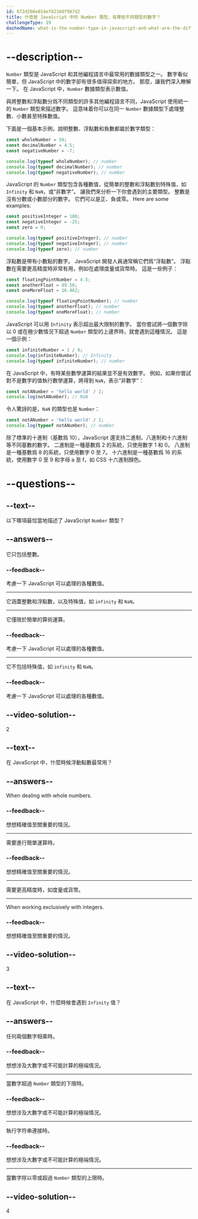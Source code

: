 ```yaml
---
id: 672d266e014ef8216df987d2
title: 什麼是 JavaScript 中的 Number 類型，有哪些不同類型的數字？
challengeType: 19
dashedName: what-is-the-number-type-in-javascript-and-what-are-the-different-types-of-numbers-available
---
```


# --description--

`Number` 類型是 JavaScript 和其他編程語言中最常用的數據類型之一。 數字看似簡單，但 JavaScript 中的數字卻有很多值得探索的地方。 那麼，讓我們深入瞭解一下。 在 JavaScript 中，`Number` 數據類型表示數值。

與將整數和浮點數分爲不同類型的許多其他編程語言不同，JavaScript 使用統一的 `Number` 類型來描述數字。 這意味着你可以在同一 `Number` 數據類型下處理整數、小數甚至特殊數值。

下面是一個基本示例，說明整數、浮點數和負數都屬於數字類型：

```js
const wholeNumber = 50;
const decimalNumber = 4.5;
const negativeNumber = -7;

console.log(typeof wholeNumber); // number
console.log(typeof decimalNumber); // number
console.log(typeof negativeNumber); // number
```

JavaScript 的 `Number` 類型包含各種數值，從簡單的整數和浮點數到特殊值，如 `Infinity` 和 `NaN`，或“非數字”。 讓我們來分析一下你會遇到的主要類型。 整數是沒有分數或小數部分的數字。 它們可以是正、負或零。 Here are some examples:

```js
const positiveInteger = 100;
const negativeInteger = -25;
const zero = 0;

console.log(typeof positiveInteger); // number
console.log(typeof negativeInteger); // number
console.log(typeof zero); // number
```

浮點數是帶有小數點的數字。 JavaScript 開發人員通常稱它們爲“浮點數”。 浮點數在需要更高精度時非常有用，例如在處理度量或貨幣時。 這是一些例子：

```js
const floatingPointNumber = 4.5;
const anotherFloat = 89.56;
const oneMoreFloat = 16.462;

console.log(typeof floatingPointNumber); // number
console.log(typeof anotherFloat); // number
console.log(typeof oneMoreFloat); // number
```

JavaScript 可以用 `Infinity` 表示超出最大限制的數字。 當你嘗試將一個數字除以 0 或在極少數情況下超過 `Number` 類型的上邊界時，就會遇到這種情況。 這是一個示例：

```js
const infiniteNumber = 1 / 0;
console.log(infiniteNumber); // Infinity
console.log(typeof infiniteNumber); // number
```

在 JavaScript 中，有時某些數學運算的結果並不是有效數字。 例如，如果你嘗試對不是數字的值執行數學運算，將得到 `NaN`，表示“非數字”：

```js
const notANumber = 'hello world' / 2;
console.log(notANumber); // NaN
```

令人驚訝的是，`NaN` 的類型也是 `Number`：

```js
const notANumber = 'hello world' / 2;
console.log(typeof notANumber); // number
```

除了標準的十進制（基數爲 10），JavaScript 還支持二進制、八進制和十六進制等不同基數的數字。 二進制是一種基數爲 2 的系統，只使用數字 1 和 0。 八進制是一種基數爲 8 的系統，只使用數字 0 至 7。 十六進制是一種基數爲 16 的系統，使用數字 0 至 9 和字母 a 至 f，如 CSS 十六進制顏色。

# --questions--

## --text--

以下哪項最恰當地描述了 JavaScript `Number` 類型？

## --answers--

它只包括整數。

### --feedback--

考慮一下 JavaScript 可以處理的各種數值。

---

它涵蓋整數和浮點數，以及特殊值，如 `infinity` 和 `NaN`。

---

它僅限於簡單的算術運算。

### --feedback--

考慮一下 JavaScript 可以處理的各種數值。

---

它不包括特殊值，如 `infinity` 和 `NaN`。

### --feedback--

考慮一下 JavaScript 可以處理的各種數值。

## --video-solution--

2

## --text--

在 JavaScript 中，什麼時候浮動點數最常用？

## --answers--

When dealing with whole numbers.

### --feedback--

想想精確值至關重要的情況。

---

需要進行簡單運算時。

### --feedback--

想想精確值至關重要的情況。

---

需要更高精度時，如度量或貨幣。

---

When working exclusively with integers.

### --feedback--

想想精確值至關重要的情況。

## --video-solution--

3

## --text--

在 JavaScript 中，什麼時候會遇到 `Infinity` 值？

## --answers--

任何兩個數字相乘時。

### --feedback--

想想涉及大數字或不可能計算的極端情況。

---

當數字超過 `Number` 類型的下限時。

### --feedback--

想想涉及大數字或不可能計算的極端情況。

---

執行字符串連接時。

### --feedback--

想想涉及大數字或不可能計算的極端情況。

---

當數字除以零或超過 `Number` 類型的上限時。

## --video-solution--

4

